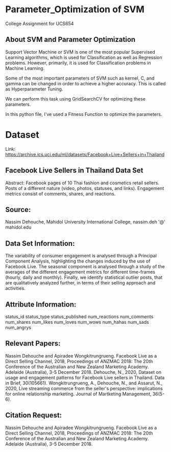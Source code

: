 # Parameter_Optimization of SVM
College Assignment for UCS654

## About SVM and Parameter Optimization
Support Vector Machine or SVM is one of the most popular Supervised Learning algorithms, which is used for Classification as well as Regression problems. However, primarily, it is used for Classification problems in Machine Learning.

Some of the most important parameters of SVM such as kernel, C, and gamma can be changed in order to achieve a higher accuracy. This is called as Hyperparameter Tuning.

We can perform this task using GridSearchCV for optimizing these parameters.

In this python file, I've used a Fitness Function to optimize the parameters.


# Dataset

Link: https://archive.ics.uci.edu/ml/datasets/Facebook+Live+Sellers+in+Thailand

## Facebook Live Sellers in Thailand Data Set

Abstract: Facebook pages of 10 Thai fashion and cosmetics retail sellers. Posts of a different nature (video, photos, statuses, and links). Engagement metrics consist of comments, shares, and reactions.

## Source:

Nassim Dehouche, Mahidol University International College, nassim.deh '@' mahidol.edu


## Data Set Information:

The variability of consumer engagement is analysed through a Principal Component Analysis, highlighting the changes induced by the use of Facebook Live. The seasonal component is analysed through a study of the averages of the different engagement metrics for different time-frames (hourly, daily and monthly). Finally, we identify statistical outlier posts, that are qualitatively analyzed further, in terms of their selling approach and activities.


## Attribute Information:

status_id
status_type
status_published
num_reactions
num_comments
num_shares
num_likes
num_loves
num_wows
num_hahas
num_sads
num_angrys


## Relevant Papers:

Nassim Dehouche and Apiradee Wongkitrungrueng. Facebook Live as a Direct Selling Channel, 2018, Proceedings of ANZMAC 2018: The 20th Conference of the Australian and New Zealand Marketing Academy. Adelaide (Australia), 3-5 December 2018.
Dehouche, N., 2020, Dataset on usage and engagement patterns for Facebook Live sellers in Thailand. Data in Brief, 30(105661).
Wongkitrungrueng, A., Dehouche, N., and Assarut, N., 2020, Live streaming commerce from the seller's perspective: implications for online relationship marketing. Journal of Martketing Management, 36(5-6).



## Citation Request:

Nassim Dehouche and Apiradee Wongkitrungrueng. Facebook Live as a Direct Selling Channel, 2018, Proceedings of ANZMAC 2018: The 20th Conference of the Australian and New Zealand Marketing Academy. Adelaide (Australia), 3-5 December 2018.
